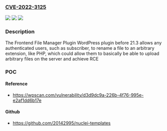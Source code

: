 ### [CVE-2022-3125](https://cve.mitre.org/cgi-bin/cvename.cgi?name=CVE-2022-3125)
![](https://img.shields.io/static/v1?label=Product&message=Frontend%20File%20Manager%20Plugin&color=blue)
![](https://img.shields.io/static/v1?label=Version&message=21.3%3C%2021.3%20&color=brighgreen)
![](https://img.shields.io/static/v1?label=Vulnerability&message=CWE-434%20Unrestricted%20Upload%20of%20File%20with%20Dangerous%20Type&color=brighgreen)

### Description

The Frontend File Manager Plugin WordPress plugin before 21.3 allows any authenticated users, such as subscriber, to rename a file to an arbitrary extension, like PHP, which could allow them to basically be able to upload arbitrary files on the server and achieve RCE

### POC

#### Reference
- https://wpscan.com/vulnerability/d3d9dc9a-226b-4f76-995e-e2af1dd6b17e

#### Github
- https://github.com/20142995/nuclei-templates

